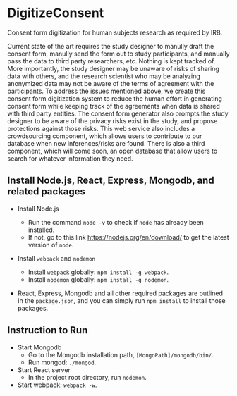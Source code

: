# DigitizeConsent
Consent form digitization for human subjects research as required by IRB.

Current state of the art requires the study designer to manully draft the consent form, manully send the form out to study participants, and manually pass the data to third party researchers, etc. Nothing is kept tracked of. More importantly, the study designer may be unaware of risks of sharing data with others, and the research scientist who may be analyzing anonymized data may not be aware of the terms of agreement with the participants. To address the issues mentioned above, we create this consent form digitization system to reduce the human effort in generating consent form while keeping track of the agreements when data is shared with third party entities. The consent form generator also prompts the study designer to be aware of the privacy risks exist in the study, and propose protections against those risks. This web service also includes a crowdsourcing component, which allows users to contribute to our database when new inferences/risks are found. There is also a third component, which will come soon, an open database that allow users to search for whatever information they need. 

## Install Node.js, React, Express, Mongodb, and related packages
- Install Node.js
  - Run the command ```node -v``` to check if ```node``` has already been installed. 
  - If not, go to this link https://nodejs.org/en/download/ to get the latest version of ```node```.

- Install ```webpack``` and ```nodemon```
  - Install ```webpack``` globally: ```npm install -g webpack```.
  - Install ```nodemon``` globally: ```npm install -g nodemon```.

- React, Express, Mongodb and all other required packages are outlined in the ```package.json```, and you can simply run ```npm install``` to install those packages.   

## Instruction to Run
- Start Mongodb
  - Go to the Mongodb installation path, ```[MongoPath]/mongodb/bin/```. 
  - Run mongod: ```./mongod```.
- Start React server
  - In the project root directory, run ```nodemon```.
- Start webpack: ```webpack -w```.


